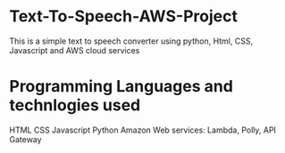 # Text-To-Speech-AWS-Project
This is a simple text to speech converter using python, Html, CSS, Javascript and AWS cloud services

# Programming Languages and technlogies used
HTML
CSS
Javascript
Python
Amazon Web services: Lambda, Polly, API Gateway
